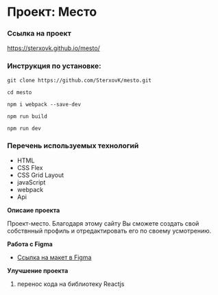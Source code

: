 # Проект: Место



### Ссылка на проект
https://sterxovk.github.io/mesto/

### Инструкция по установке:
```
git clone https://github.com/SterxovK/mesto.git

cd mesto

npm i webpack --save-dev

npm run build

npm run dev
```
### Перечень используемых технологий
* HTML
* CSS Flex
* CSS Grid Layout
* javaScript
* webpack
* Api

**Описаие проекта**

Проект-место. Благодаря этому сайту Вы сможете создать свой собствнный профиль и отредактировать его по своему усмотрению.

**Работа с Figma**

* [Ссылка на макет в Figma](https://www.figma.com/file/2cn9N9jSkmxD84oJik7xL7/JavaScript.-Sprint-4?node-id=0%3A1)

**Улучшение проекта**
1. перенос кода на библиотеку Reactjs
